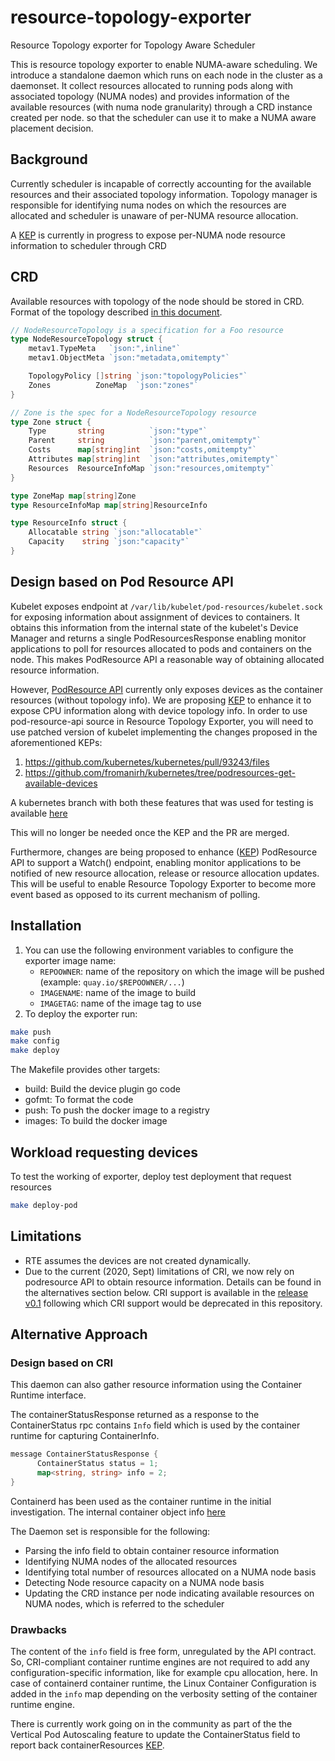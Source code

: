 # resource-topology-exporter
Resource Topology exporter for Topology Aware Scheduler


This is resource topology exporter to enable NUMA-aware scheduling. We introduce a standalone daemon which runs on each node in the cluster as a daemonset. It collect resources allocated to running pods along with associated topology (NUMA nodes) and provides information of the available resources (with numa node granularity) through a CRD instance created per node.
so that the scheduler can use it to make a NUMA aware placement decision.


## Background
Currently scheduler is incapable of correctly accounting for the available resources and their associated topology information. Topology manager is responsible for identifying numa nodes on which the resources are allocated and scheduler is unaware of per-NUMA resource allocation.

A [KEP](https://github.com/AlexeyPerevalov/enhancements/blob/provisioning-resources-with-numa-topology/keps/sig-node/20200619-provisioning-resources-with-numa-topology.md) is currently in progress to expose per-NUMA node resource information to scheduler through CRD


## CRD

Available resources with topology of the node should be stored in CRD. Format of the topology described
[in this document](https://docs.google.com/document/d/12kj3fK8boNuPNqob6F_pPU9ZTaNEnPGaXEooW1Cilwg/edit).


```go
// NodeResourceTopology is a specification for a Foo resource
type NodeResourceTopology struct {
	metav1.TypeMeta   `json:",inline"`
	metav1.ObjectMeta `json:"metadata,omitempty"`

	TopologyPolicy []string `json:"topologyPolicies"`
	Zones          ZoneMap  `json:"zones"`
}

// Zone is the spec for a NodeResourceTopology resource
type Zone struct {
	Type       string          `json:"type"`
	Parent     string          `json:"parent,omitempty"`
	Costs      map[string]int  `json:"costs,omitempty"`
	Attributes map[string]int  `json:"attributes,omitempty"`
	Resources  ResourceInfoMap `json:"resources,omitempty"`
}

type ZoneMap map[string]Zone
type ResourceInfoMap map[string]ResourceInfo

type ResourceInfo struct {
	Allocatable string `json:"allocatable"`
	Capacity    string `json:"capacity"`
}

```
## Design based on Pod Resource API
Kubelet exposes endpoint at `/var/lib/kubelet/pod-resources/kubelet.sock` for exposing information about assignment of devices to containers. It obtains this information from the internal state of the kubelet's Device Manager and returns a single PodResourcesResponse enabling monitor applications to poll for resources allocated to pods and containers on the node. This makes PodResource API a reasonable way of obtaining allocated resource information.

However, [PodResource API](https://godoc.org/k8s.io/kubernetes/pkg/kubelet/apis/podresources/v1) currently only exposes devices as the container resources (without topology info). We are proposing [KEP](https://github.com/kubernetes/enhancements/pull/1884) to enhance it to expose CPU information along with device topology info.
In order to use pod-resource-api source in Resource Topology Exporter, you will need to use patched version of kubelet implementing the changes proposed in the aforementioned KEPs:
1. https://github.com/kubernetes/kubernetes/pull/93243/files
1. https://github.com/fromanirh/kubernetes/tree/podresources-get-available-devices

 A kubernetes branch with both these features that was used for testing is available [here](https://github.com/swatisehgal/kubernetes/tree/podResGetAvailResTopoInfoCpuId)

 This will no longer be needed once the KEP and the PR are merged.

Furthermore, changes are being proposed to enhance ([KEP](https://github.com/kubernetes/enhancements/pull/1926)) PodResource API to support a Watch() endpoint, enabling monitor applications to be notified of new resource allocation, release or resource allocation updates. This will be useful to enable Resource Topology Exporter to become more event based as opposed to its current mechanism of polling.

## Installation

1. You can use the following environment variables to configure the exporter image name:
   - `REPOOWNER`: name of the repository on which the image will be pushed (example: `quay.io/$REPOOWNER/...`)
   - `IMAGENAME`: name of the image to build
   - `IMAGETAG`: name of the image tag to use
2. To deploy the exporter run:

```bash
make push
make config
make deploy
```
The Makefile provides other targets:
* build: Build the device plugin go code
* gofmt: To format the code
* push: To push the docker image to a registry
* images: To build the docker image


## Workload requesting devices

To test the working of exporter, deploy test deployment that request resources
```bash
make deploy-pod
```

## Limitations

* RTE assumes the devices are not created dynamically.
* Due to the current (2020, Sept) limitations of CRI, we now rely on podresource API to obtain resource information. Details can be found in the alternatives section below. CRI support is available in the [release v0.1](https://github.com/k8stopologyawareschedwg/resource-topology-exporter/tree/v0.1) following which CRI support would be deprecated in this repository.



## Alternative Approach
### Design based on CRI
This daemon can also gather resource information using the Container Runtime interface.


The containerStatusResponse returned as a response to the ContainerStatus rpc contains `Info` field which is used by the container runtime for capturing ContainerInfo.
```go
message ContainerStatusResponse {
      ContainerStatus status = 1;
      map<string, string> info = 2;
}
```

Containerd has been used as the container runtime in the initial investigation. The internal container object info
[here](https://github.com/containerd/cri/blob/master/pkg/server/container_status.go#L130)

The Daemon set is responsible for the following:

- Parsing the info field to obtain container resource information
- Identifying NUMA nodes of the allocated resources
- Identifying total number of resources allocated on a NUMA node basis
- Detecting Node resource capacity on a NUMA node basis
- Updating the CRD instance per node indicating available resources on NUMA nodes, which is referred to the scheduler


### Drawbacks

The content of the `info` field is free form, unregulated by the API contract. So, CRI-compliant container runtime engines are not required to add any configuration-specific information, like for example cpu allocation, here. In case of containerd container runtime, the Linux Container Configuration is added in the `info` map depending on the verbosity setting of the container runtime engine.

There is currently work going on in the community as part of the the Vertical Pod Autoscaling feature to update the ContainerStatus field to report back containerResources
[KEP](https://github.com/kubernetes/enhancements/blob/master/keps/sig-node/20191025-kubelet-container-resources-cri-api-changes.md).
